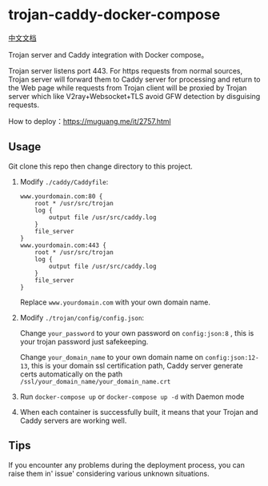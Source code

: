 # trojan-caddy-docker-compose

[中文文档](https://github.com/FaithPatrick/trojan-caddy-docker-compose/blob/master/README_CN.md)

Trojan server and Caddy integration with Docker compose。

Trojan server listens port 443. For https requests from normal sources, Trojan server will forward them to Caddy server for processing and return to the Web page while requests from Trojan client will be proxied by Trojan server which like V2ray+Websocket+TLS avoid GFW detection by disguising requests.

How to deploy：https://muguang.me/it/2757.html

## Usage

Git clone this repo then change directory to this project.

1. Modify `./caddy/Caddyfile`:
    ```
    www.yourdomain.com:80 {
        root * /usr/src/trojan
        log {
            output file /usr/src/caddy.log
        }
        file_server
    }
    www.yourdomain.com:443 {
        root * /usr/src/trojan
        log {
            output file /usr/src/caddy.log
        }
        file_server
    }
    ```
    Replace `www.yourdomain.com` with your own domain name.

2. Modify `./trojan/config/config.json`:

    Change `your_password` to your own password on `config:json:8` , this is your trojan password just safekeeping.
    
    Change `your_domain_name` to your own domain name on `config:json:12-13`, this is your domain ssl certification path, Caddy server generate certs automatically on the path `/ssl/your_domain_name/your_domain_name.crt`
 
3. Run `docker-compose up` or `docker-compose up -d`  with Daemon mode
4. When each container is successfully built, it means that your Trojan and Caddy servers are working well.

## Tips

If you encounter any problems during the deployment process, you can raise them in' issue' considering various unknown situations.
